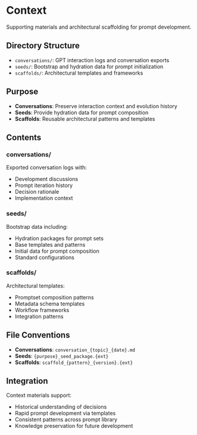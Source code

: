 # Context

Supporting materials and architectural scaffolding for prompt development.

## Directory Structure

- `conversations/`: GPT interaction logs and conversation exports
- `seeds/`: Bootstrap and hydration data for prompt initialization
- `scaffolds/`: Architectural templates and frameworks

## Purpose

- **Conversations**: Preserve interaction context and evolution history
- **Seeds**: Provide hydration data for prompt composition
- **Scaffolds**: Reusable architectural patterns and templates

## Contents

### conversations/
Exported conversation logs with:
- Development discussions
- Prompt iteration history  
- Decision rationale
- Implementation context

### seeds/
Bootstrap data including:
- Hydration packages for prompt sets
- Base templates and patterns
- Initial data for prompt composition
- Standard configurations

### scaffolds/
Architectural templates:
- Promptset composition patterns
- Metadata schema templates
- Workflow frameworks
- Integration patterns

## File Conventions

- **Conversations**: `conversation_{topic}_{date}.md`
- **Seeds**: `{purpose}_seed_package.{ext}`
- **Scaffolds**: `scaffold_{pattern}_{version}.{ext}`

## Integration

Context materials support:
- Historical understanding of decisions
- Rapid prompt development via templates
- Consistent patterns across prompt library
- Knowledge preservation for future development